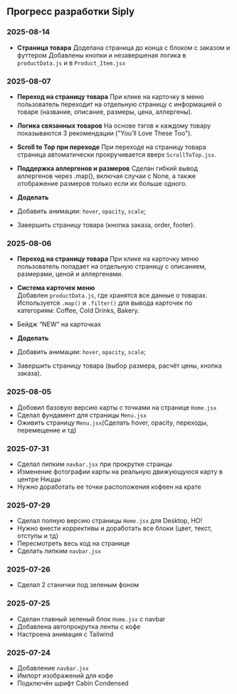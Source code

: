 ## Прогресс разработки Siply

### 2025-08-14
- **Страница товара**
   Доделана страница до конца с блоком с заказом и футтером 
   Добавлены кнопки и незавершеная логика в `productData.js` и в `Product_Item.jsx`
   


### 2025-08-07
- **Переход на страницу товара**
   При клике на карточку в меню пользователь переходит на отдельную страницу с информацией о товаре (название, описание, размеры, цена, аллергены).
- **Логика связанных товаров**
   На основе тэгов к каждому товару показываются 3 рекомендации ("You’ll Love These Too").
- **Scroll to Top при переходе**
   При переходе на страницу товара страница автоматически прокручивается вверх `ScrollToTop.jsx`.
- **Поддержка аллергенов и размеров**
   Сделан гибкий вывод аллергенов через .map(), включая случаи с None, а также отображение размеров только если их больше одного.

- **Доделать** 
- Добавить анимации: `hover`, `opacity`, `scale`;
- Завершить страницу товара (кнопка заказа, order, footer).

### 2025-08-06
- **Переход на страницу товара**
   При клике на карточку меню пользователь попадает на отдельную страницу с описанием, размерами, ценой и аллергенами.
- **Система карточек меню**  
   Добавлен `productData.js`, где хранятся все данные о товарах. Используется `.map()` и `.filter()` для вывода карточек по категориям: Coffee, Cold Drinks, Bakery.
- Бейдж “NEW” на карточках

- **Доделать** 
- Добавить анимации: `hover`, `opacity`, `scale`;
- Завершить страницу товара (выбор размера, расчёт цены, кнопка заказа).

### 2025-08-05
- Добовил базовую версию карты с точками на странице `Home.jsx`
- Сделал фундамент для страницы `Menu.jsx`
- Оживить страницу `Menu.jsx`(Сделать hover, opacity, переходы, перемещение и тд)

### 2025-07-31
- Сделал липким `navbar.jsx` при прокрутке странцы
- Изменение фотографии карты на реальную движующуюся карту в центре Ниццы
- Нужно доработать ее точки расположения кофеен на крате

### 2025-07-29
- Сделал полную версию страницы `Home.jsx` для Desktop, НО!
- Нужно внести коррективы и доработать все блоки (цвет, текст, отступы и тд)
- Пересмотреть весь код на странице
- Сделать липким `navbar.jsx`

### 2025-07-26
- Сделал 2 станички под зеленым фоном

### 2025-07-25
- Сделан главный зеленый блок `Home.jsx` c navbar
- Добавлена автопрокрутка ленты с кофе
- Настроена анимация с Tailwind

### 2025-07-24
- Добавление `navbar.jsx`
- Импорт изображений для кофе
- Подключён шрифт Cabin Condensed